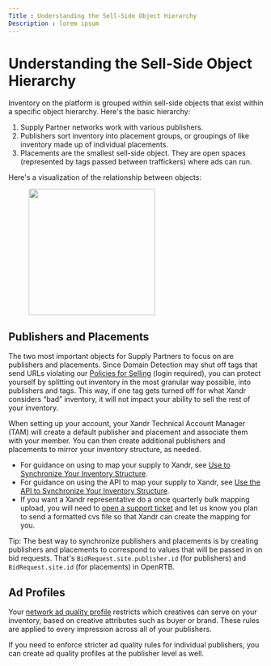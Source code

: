 ```yaml
---
Title : Understanding the Sell-Side Object Hierarchy
Description : lorem ipsum
---
```



# Understanding the Sell-Side Object Hierarchy



Inventory on the platform is grouped within sell-side objects that exist
within a specific object hierarchy. Here's the basic hierarchy:

1.  Supply Partner networks work with various publishers. 
2.  Publishers sort inventory into placement groups, or groupings of
    like inventory made up of individual placements. 
3.  Placements are the smallest sell-side object. They are open spaces
    (represented by tags passed between traffickers) where ads can run. 

Here's a visualization of the relationship between objects: 

<figure class="fig fignone">
<p><img src="images/supply-partners/75798931.jpg" class="image"
height="250" /></p>
</figure>



## Publishers and Placements

The two most important objects for Supply Partners to focus on are
publishers and placements. Since Domain Detection may shut off tags that
send URLs violating our
<a href="https://wiki.xandr.com/display/policies/Policies+for+Selling"
class="xref" target="_blank">Policies for Selling</a> (login required),
you can protect yourself by splitting out inventory in the most granular
way possible, into publishers and tags. This way, if one tag gets turned
off for what Xandr considers “bad” inventory, it
will not impact your ability to sell the rest of your inventory.

When setting up your account, your Xandr
Technical Account Manager (TAM) will create a default publisher and
placement and associate them with your member. You can then create
additional publishers and placements to mirror your inventory structure,
as needed.

- For guidance on using  to map your supply to
  Xandr, see <a
  href="https://docs.xandr.com/bundle/supply-partners/page/use-the-ui-to-synchronize-your-inventory-structure.html"
  class="xref" target="_blank">Use  to Synchronize
  Your Inventory Structure</a>. 
- For guidance on using the API to map your supply to
  Xandr, see <a
  href="https://docs.xandr.com/bundle/supply-partners/page/use-the-api-to-synchronize-your-inventory-structure.html"
  class="xref" target="_blank">Use the API to Synchronize Your Inventory
  Structure</a>.
- If you want a Xandr representative do a once
  quarterly bulk mapping upload, you will need
  to <a href="http://help.xandr.com/" class="xref" target="_blank">open a
  support ticket</a> and let us know you plan to send a formatted cvs
  file so that Xandr can create the mapping for
  you.



Tip: The best way to synchronize
publishers and placements is by creating publishers and placements to
correspond to values that will be passed in on bid requests. That's
`BidRequest.site.publisher.id` (for publishers) and `BidRequest.site.id`
(for placements) in OpenRTB.







## Ad Profiles

Your <a
href="https://docs.xandr.com/bundle/supply-partners/page/define-ad-quality-rules.html"
class="xref" target="_blank">network ad quality profile</a> restricts
which creatives can serve on your inventory, based on creative
attributes such as buyer or brand. These rules are applied to every
impression across all of your publishers.

If you need to enforce stricter ad quality rules for individual
publishers, you can create ad quality profiles at the publisher level as
well.






